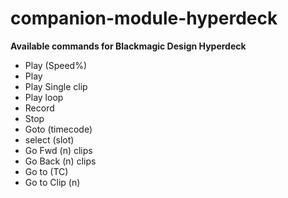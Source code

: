 # companion-module-hyperdeck

**Available commands for Blackmagic Design Hyperdeck**

* Play (Speed%)
* Play
* Play Single clip
* Play loop
* Record
* Stop
* Goto (timecode)
* select (slot)
* Go Fwd (n) clips
* Go Back (n) clips
* Go to (TC)
* Go to Clip (n)
